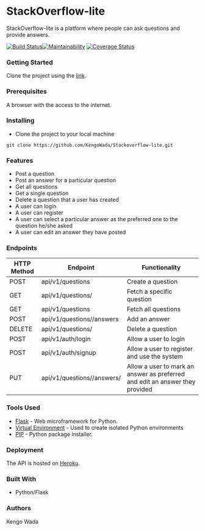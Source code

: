 # StackOverflow-lite

StackOverflow-lite is a platform where people can ask questions and provide answers.

[![Build Status](https://travis-ci.org/patrickf949/stackoverflow.svg?branch=deploy)](https://travis-ci.org/patrickf949/stackoverflow)[![Maintainability](https://api.codeclimate.com/v1/badges/6cdbe0208a6102b00787/maintainability)](https://codeclimate.com/github/patrickf949/stackoverflow/maintainability) [![Coverage Status](https://coveralls.io/repos/github/patrickf949/stackoverflow/badge.svg)](https://coveralls.io/github/patrickf949/stackoverflow)
### Getting Started

Clone the project using the [link](https://github.com/KengoWada/Stackoverflow-lite).

### Prerequisites

A browser with the access to the internet.

### Installing

* Clone the project to your local machine
```
git clone https://github.com/KengoWada/Stackoverflow-lite.git
```

### Features

* Post a question
* Post an answer for a particular question
* Get all questions
* Get a single question
* Delete a question that a user has created
* A user can login
* A user can register
* A user can select a particular answer as the preferred one to the question he/she asked
* A user can edit an answer they have posted



### Endpoints

HTTP Method|Endpoint|Functionality
-----------|--------|-------------
POST|api/v1/questions|Create a question
GET|api/v1/questions/<questionId>|Fetch a specific question
GET|api/v1/questions|Fetch all questions
POST|api/v1/questions/<questionId>/answers|Add an answer
DELETE|api/v1/questions/<questionId>|Delete a question
POST|api/v1/auth/login|Allow a user to login
POST|api/v1/auth/signup|Allow a user to register and use the system
PUT|api/v1/questions/<questionId>/answers/<answerId>|Allow a user to mark an answer as preferred and edit an answer they provided


### Tools Used

* [Flask](http://flask.pocoo.org/) - Web microframework for Python.
* [Virtual Environment](https://virtualenv.pypa.io/en/stable/) - Used to create isolated Python environments
* [PIP](https://pip.pypa.io/en/stable/) - Python package installer.


### Deployment

The API is hosted on [Heroku](https://kengo-stackoverflow-lite-api.herokuapp.com/api/v1/questions).

### Built With

* Python/Flask

### Authors

Kengo Wada
